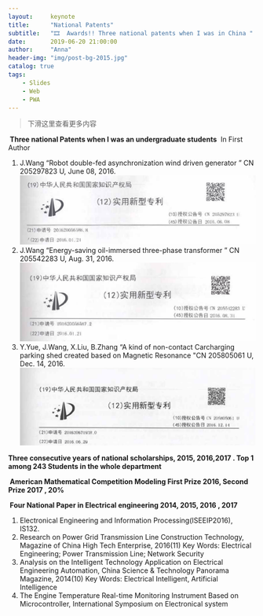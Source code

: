 ```yaml
---
layout:     keynote
title:      "National Patents"
subtitle:   "🎞  Awards!! Three national patents when I was in China "
date:       2019-06-20 21:00:00
author:     "Anna"
header-img: "img/post-bg-2015.jpg"
catalog: true
tags:
    - Slides
    - Web
    - PWA
---
```



> 下滑这里查看更多内容


<!-- ### [Watching Fullscreen →](https://huangxuan.me/pwa-qcon2016/)

### [Watching Video →](http://www.infoq.com/cn/presentations/progressive-web-app)

<div class="visible-md visible-lg">
    <img src="//huangxuan.me/pwa-qcon2016/attach/qrcode.png" width="350" />
    <small class="img-hint">Scanning on mobile</small>
</div>

 -->

** Three national Patents when I was an undergraduate students** 
In First Author 

1. J.Wang “Robot double-fed asynchronization wind driven generator ” CN 205297823 U, June 08, 2016.
![](/img/ga/11.png)
2. J.Wang “Energy-saving oil-immersed three-phase transformer ” CN 205542283 U, Aug. 31, 2016.
![](/img/ga/12.png)
3. Y.Yue, J.Wang, X.Liu, B.Zhang “A kind of non-contact Carcharging parking shed created based on Magnetic Resonance "CN 205805061 U, Dec. 14, 2016.
![](/img/ga/13.png)

**Three consecutive years of national scholarships, 2015, 2016,2017 . Top 1 among 243 Students in the whole department** 

** American Mathematical Competition Modeling First Prize 2016, Second Prize 2017 , 20%** 

** Four National Paper in Electrical engineering 2014, 2015, 2016 , 2017** 

1. Electronical Engineering and Information Processing(ISEEIP2016), IS132. 
2. Research on Power Grid Transmission Line Construction Technology, Magazine of China High Tech Enterprise, 2016(11) Key Words: Electrical Engineering; Power Transmission Line; Network Security 
3. Analysis on the Intelligent Technology Application on Electrical Engineering Automation, China Science & Technology Panorama Magazine, 2014(10) Key Words: Electrical Intelligent, Artificial Intelligence 
4. The Engine Temperature Real-time Monitoring Instrument Based on Microcontroller, International Symposium on Electronical system 






